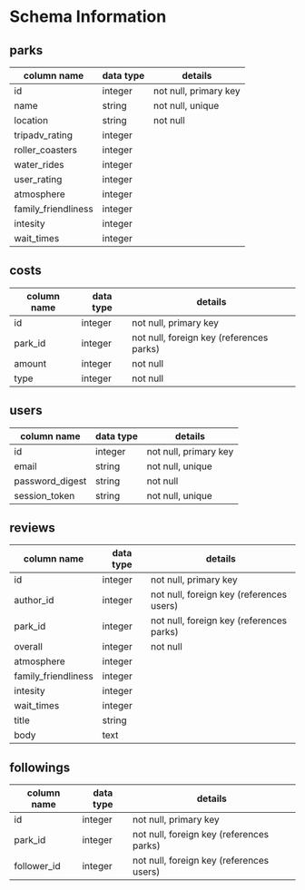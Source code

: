 # Schema Information

## parks
column name          | data type | details
---------------------|-----------|-----------------------
id                   | integer   | not null, primary key
name                 | string    | not null, unique
location             | string    | not null
tripadv_rating       | integer   |
roller_coasters      | integer   |
water_rides          | integer   |
user_rating          | integer   |
atmosphere           | integer   |
family_friendliness  | integer   |
intesity             | integer   |
wait_times           | integer   |

## costs
column name | data type | details
------------|-----------|-----------------------
id          | integer   | not null, primary key
park_id     | integer   | not null, foreign key (references parks)
amount      | integer   | not null
type        | integer   | not null

## users
column name     | data type | details
----------------|-----------|-----------------------
id              | integer   | not null, primary key
email           | string    | not null, unique
password_digest | string    | not null
session_token   | string    | not null, unique

## reviews
column name         | data type | details
--------------------|-----------|-----------------------
id                  | integer   | not null, primary key
author_id           | integer   | not null, foreign key (references users)
park_id             | integer   | not null, foreign key (references parks)
overall             | integer   | not null
atmosphere          | integer   |
family_friendliness | integer   | 
intesity            | integer   |
wait_times          | integer   |
title               | string    |
body                | text      |

## followings
column name | data type | details
------------|-----------|-----------------------
id          | integer   | not null, primary key
park_id     | integer   | not null, foreign key (references parks)
follower_id | integer   | not null, foreign key (references users)
